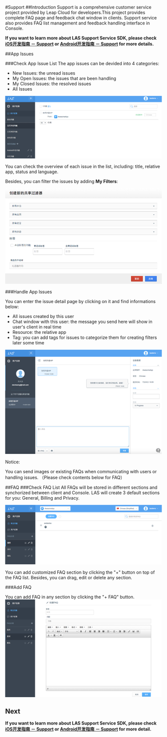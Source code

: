 #Support
##Introduction
Support is a comprehensive customer service project provided by Leap Cloud for developers.This project provides complete FAQ page and feedback chat window in clients. Support service also provides FAQ list management and feedback handling interface in Console.


**If you want to learn more about LAS Support Service SDK, please check [iOS开发指南 － Support]() or [Android开发指南 － Support](../../Android/Guide/Support.md) for more details.**

##App Issues

###Check App Issue List
The app issues can be devided into 4 categories:

* New Issues: the unread issues 
* My Open Issues: the issues that are been handling
* My Closed Issues: the resolved issues 
* All Issues 

![imgSPFeedbackList.png](../../../images/imgSPFeedbackList.png)

You can check the overview of each issue in the list, including: title, relative app, status and language.

Besides, you can filter the issues by adding **My Filters**: 

![imgSPAddFilter.png](../../../images/imgSPAddFilter.png)


###Handle App Issues

You can enter the issue detail page by clicking on it and find informations below:

* All issues created by this user
* Chat window with this user: the message you send here will show in user's client in real time
* Resource: the relative app
* Tag: you can add tags for issues to categorize them for creating filters later some time 

![imgSPHandleFeedback.png](../../../images/imgSPHandleFeedback.png)

Notice:

You can send images or existing FAQs when communicating with users or handling issues. （Please check contents below for FAQ）


##FAQ
###Check FAQ List
All FAQs will be stored in different sections and synchorized between client and Console. LAS will create 3 default sections for you: General, Billing and Privacy.

![imgSPFAQList.png](../../../images/imgSPFAQList.png)

You can add customized FAQ section by clicking the "+" button on top of the FAQ list. Besides, you can drag, edit or delete any section. 

###Add FAQ 

You can add FAQ in any section by clicking the "+ FAQ" button.
![imgSPFAQAddFAQ.png](../../../images/imgSPFAQAddFAQ.png)

## Next 

**If you want to learn more about LAS Support Service SDK, please check [iOS开发指南 － Support]() or [Android开发指南 － Support](../../Android/Guide/Support.md) for more detail.**
